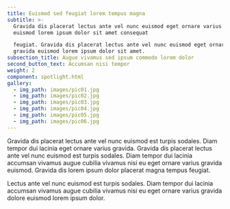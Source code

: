 ```yaml
---
title: Euismod sed feugiat lorem tempus magna
subtitle: >-
  Gravida dis placerat lectus ante vel nunc euismod eget ornare varius gravida
  euismod lorem ipsum dolor sit amet consequat

  feugiat. Gravida dis placerat lectus ante vel nunc euismod eget ornare varius
  gravida euismod lorem ipsum dolor sit amet.
subsection_title: Augue vivamus sed ipsum commodo lorem dolor
second_button_text: Accumsan nisi tempor
weight: 2
component: spotlight.html
gallery:
  - img_path: images/pic01.jpg
  - img_path: images/pic02.jpg
  - img_path: images/pic03.jpg
  - img_path: images/pic04.jpg
  - img_path: images/pic05.jpg
  - img_path: images/pic06.jpg
---
```


Gravida dis placerat lectus ante vel nunc euismod est turpis sodales. Diam tempor dui lacinia eget ornare varius gravida. Gravida dis placerat lectus ante vel nunc euismod est turpis sodales. Diam tempor dui lacinia accumsan vivamus augue cubilia vivamus nisi eu eget ornare varius gravida euismod.  Gravida dis lorem ipsum dolor placerat magna tempus feugiat.

Lectus ante vel nunc euismod est turpis sodales. Diam tempor dui lacinia accumsan vivamus augue cubilia vivamus nisi eu eget ornare varius gravida dolore euismod lorem ipsum dolor.
